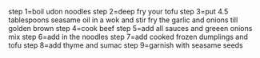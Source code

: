 step 1=boil udon noodles
step 2=deep fry your tofu
step 3=put 4.5 tablespoons seasame oil in a wok and stir fry the garlic and onions till golden brown
step 4=cook beef
step 5=add all sauces and greeen onions mix
step 6=add in the noodles
step 7=add cooked frozen dumplings and tofu
step 8=add thyme and sumac
step 9=garnish with seasame seeds